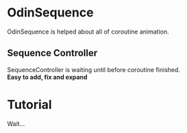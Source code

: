 # OdinSequence
OdinSequence is helped about all of coroutine animation.<br>

## Sequence Controller
SequenceController is waiting until before coroutine finished.<br>
<b>Easy to add, fix and expand</b>

# Tutorial
Wait...
